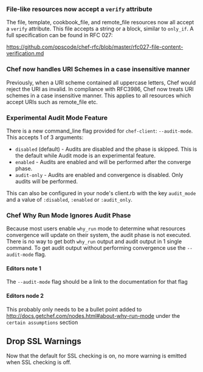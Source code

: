 <!---
This file is reset every time a new release is done. This file describes changes that have not yet been released.

Example Doc Change:
### Headline for the required change
Description of the required change.
-->


### File-like resources now accept a `verify` attribute

The file, template, cookbook_file, and remote_file resources now all
accept a `verify` attribute.  This file accepts a string or a block,
similar to `only_if`.  A full specification can be found in RFC 027:

https://github.com/opscode/chef-rfc/blob/master/rfc027-file-content-verification.md

### Chef now handles URI Schemes in a case insensitive manner

Previously, when a URI scheme contained all uppercase letters, Chef would reject the URI as invalid. In compliance with RFC3986, Chef now treats URI schemes in a case insensitive manner. This applies to all resources which accept URIs such as remote_file etc.

### Experimental Audit Mode Feature

There is a new command_line flag provided for `chef-client`: `--audit-mode`.  This accepts 1 of 3 arguments:

* `disabled` (default) - Audits are disabled and the phase is skipped.  This is the default while Audit mode is an
experimental feature.
* `enabled` - Audits are enabled and will be performed after the converge phase.
* `audit-only` - Audits are enabled and convergence is disabled.  Only audits will be performed.

This can also be configured in your node's client.rb with the key `audit_mode` and a value of `:disabled`, `:enabled` or `:audit_only`.

### Chef Why Run Mode Ignores Audit Phase

Because most users enable `why_run` mode to determine what resources convergence will update on their system, the audit
phase is not executed.  There is no way to get both `why_run` output and audit output in 1 single command.  To get
audit output without performing convergence use the `--audit-mode` flag.

#### Editors note 1

The `--audit-mode` flag should be a link to the documentation for that flag

#### Editors node 2

This probably only needs to be a bullet point added to http://docs.getchef.com/nodes.html#about-why-run-mode under the
`certain assumptions` section

## Drop SSL Warnings
Now that the default for SSL checking is on, no more warning is emitted when SSL
checking is off.
